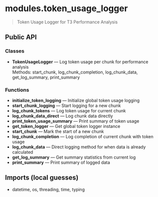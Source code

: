# modules.token_usage_logger

> Token Usage Logger for T3 Performance Analysis

## Public API

### Classes
- **TokenUsageLogger** — Log token usage per chunk for performance analysis  
  Methods: start_chunk, log_chunk_completion, log_chunk_data, get_log_summary, print_summary

### Functions
- **initialize_token_logging** — Initialize global token usage logging
- **start_chunk_logging** — Start logging for a new chunk
- **log_chunk_tokens** — Log token usage for current chunk
- **log_chunk_data_direct** — Log chunk data directly
- **print_token_usage_summary** — Print summary of token usage
- **get_token_logger** — Get global token logger instance
- **start_chunk** — Mark the start of a new chunk
- **log_chunk_completion** — Log completion of current chunk with token usage
- **log_chunk_data** — Direct logging method for when data is already calculated
- **get_log_summary** — Get summary statistics from current log
- **print_summary** — Print summary of logged data

## Imports (local guesses)
- datetime, os, threading, time, typing